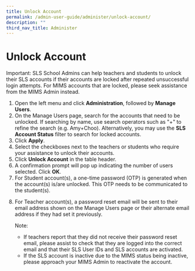 ```yaml
---
title: Unlock Account
permalink: /admin-user-guide/administer/unlock-account/
description: ""
third_nav_title: Administer
---
```

<h1 id="unlock-account">Unlock Account</h1>
<p>Important: SLS School Admins can help teachers and students to unlock their SLS accounts if their accounts are locked after repeated unsuccessful login attempts. For MIMS accounts that are locked, please seek assistance from the MIMS Admin instead.</p>
<ol>
<li>Open the left menu and click <strong>Administration</strong>, followed by <strong>Manage Users</strong>.</li>
<li>On the Manage Users page, search for the accounts that need to be unlocked. If searching by name, use search operators such as "+" to refine the search (e.g. Amy+Choo). Alternatively, you may use the <strong>SLS Account Status</strong> filter to search for locked accounts.</li>
<li>Click <strong>Apply</strong>.</li>
<li>Select the checkboxes next to the teachers or students who require your assistance to unlock their accounts.</li>
<li>Click <strong>Unlock Account</strong> in the table header.</li>
<li>A confirmation prompt will pop up indicating the number of users selected. Click <strong>OK</strong>.</li>
<li>For Student account(s), a one-time password (OTP) is generated when the account(s) is/are unlocked. This OTP needs to be communicated to the student(s).</li>
<li><p>For Teacher account(s), a password reset email will be sent to their email address shown on the Manage Users page or their alternate email address if they had set it previously.</p>
<p> Note:</p>
<ul>
<li>If teachers report that they did not receive their password reset email, please assist to check that they are logged into the correct email and that their SLS User IDs and SLS accounts are activated.</li>
<li>If the SLS account is inactive due to the MIMS status being inactive, please approach your MIMS Admin to reactivate the account.</li>
</ul>
</li>
</ol>

